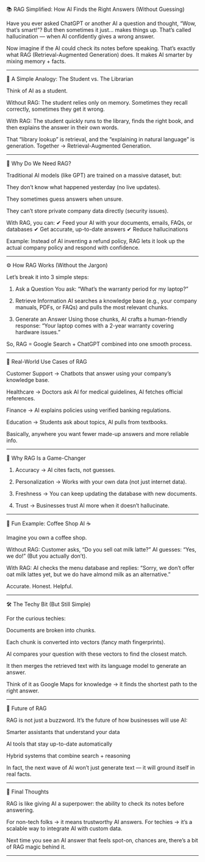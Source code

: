 📚 RAG Simplified: How AI Finds the Right Answers (Without Guessing)

Have you ever asked ChatGPT or another AI a question and thought, “Wow, that’s smart!”?
But then sometimes it just… makes things up. That’s called hallucination — when AI confidently gives a wrong answer.

Now imagine if the AI could check its notes before speaking. That’s exactly what RAG (Retrieval-Augmented Generation) does. It makes AI smarter by mixing memory + facts.


---

🌟 A Simple Analogy: The Student vs. The Librarian

Think of AI as a student.

Without RAG: The student relies only on memory. Sometimes they recall correctly, sometimes they get it wrong.

With RAG: The student quickly runs to the library, finds the right book, and then explains the answer in their own words.


That “library lookup” is retrieval, and the “explaining in natural language” is generation. Together → Retrieval-Augmented Generation.


---

🤔 Why Do We Need RAG?

Traditional AI models (like GPT) are trained on a massive dataset, but:

They don’t know what happened yesterday (no live updates).

They sometimes guess answers when unsure.

They can’t store private company data directly (security issues).


With RAG, you can:
✔ Feed your AI with your documents, emails, FAQs, or databases
✔ Get accurate, up-to-date answers
✔ Reduce hallucinations

Example: Instead of AI inventing a refund policy, RAG lets it look up the actual company policy and respond with confidence.


---

⚙️ How RAG Works (Without the Jargon)

Let’s break it into 3 simple steps:

1. Ask a Question
You ask: “What’s the warranty period for my laptop?”


2. Retrieve Information
AI searches a knowledge base (e.g., your company manuals, PDFs, or FAQs) and pulls the most relevant chunks.


3. Generate an Answer
Using those chunks, AI crafts a human-friendly response:
“Your laptop comes with a 2-year warranty covering hardware issues.”



So, RAG = Google Search + ChatGPT combined into one smooth process.


---

🧩 Real-World Use Cases of RAG

Customer Support → Chatbots that answer using your company’s knowledge base.

Healthcare → Doctors ask AI for medical guidelines, AI fetches official references.

Finance → AI explains policies using verified banking regulations.

Education → Students ask about topics, AI pulls from textbooks.


Basically, anywhere you want fewer made-up answers and more reliable info.


---

🚀 Why RAG Is a Game-Changer

1. Accuracy → AI cites facts, not guesses.


2. Personalization → Works with your own data (not just internet data).


3. Freshness → You can keep updating the database with new documents.


4. Trust → Businesses trust AI more when it doesn’t hallucinate.




---

👀 Fun Example: Coffee Shop AI ☕

Imagine you own a coffee shop.

Without RAG:
Customer asks, “Do you sell oat milk latte?”
AI guesses: “Yes, we do!” (But you actually don’t).

With RAG:
AI checks the menu database and replies:
“Sorry, we don’t offer oat milk lattes yet, but we do have almond milk as an alternative.”


Accurate. Honest. Helpful.


---

🛠️ The Techy Bit (But Still Simple)

For the curious techies:

Documents are broken into chunks.

Each chunk is converted into vectors (fancy math fingerprints).

AI compares your question with these vectors to find the closest match.

It then merges the retrieved text with its language model to generate an answer.


Think of it as Google Maps for knowledge → it finds the shortest path to the right answer.


---

🔮 Future of RAG

RAG is not just a buzzword. It’s the future of how businesses will use AI:

Smarter assistants that understand your data

AI tools that stay up-to-date automatically

Hybrid systems that combine search + reasoning


In fact, the next wave of AI won’t just generate text — it will ground itself in real facts.


---

🎯 Final Thoughts

RAG is like giving AI a superpower: the ability to check its notes before answering.

For non-tech folks → it means trustworthy AI answers.
For techies → it’s a scalable way to integrate AI with custom data.

Next time you see an AI answer that feels spot-on, chances are, there’s a bit of RAG magic behind it.


---